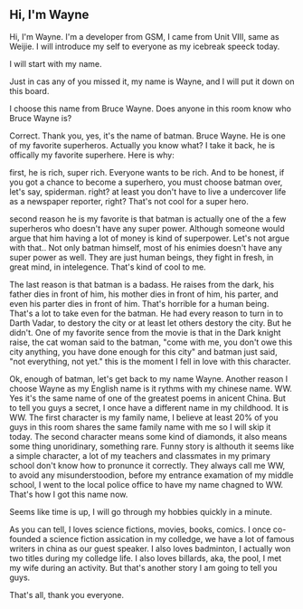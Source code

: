 ## Hi, I'm Wayne

Hi, I'm Wayne. I'm a developer from GSM, I came from Unit VIII, same as Weijie.
I will introduce my self to everyone as my icebreak speeck today.

I will start with my name.

Just in cas any of you missed it, my name is Wayne, and I will put it down on this board.

I choose this name from Bruce Wayne. Does anyone in this room know who Bruce Wayne is?

Correct. Thank you, yes, it's the name of batman. Bruce Wayne.
He is one of my favorite superheros. Actually you know what? I take it back, he is offically my favorite superhere.
Here is why:

first, he is rich, super rich. Everyone wants to be rich. And to be honest, if you got a chance to become a superhero, you must choose batman over, let's say, spiderman. right?
at least you don't have to live a undercover life as a newspaper reporter, right? That's not cool for a super hero.

second reason he is my favorite is that batman is actually one of the a few superheros who doesn't have any super power. Although someone would argue that him having a lot of money is kind of superpower.
Let's not argue with that.. Not only batman himself, most of his enimies doesn't have any super power as well. They are just human beings, they fight in fresh, in great mind, in intelegence.
That's kind of cool to me.

The last reason is that batman is a badass. He raises from the dark, his father dies in front of him, his mother dies in front of him, his parter, and even his parter dies in front of him. That's horrible for a human being.
That's a lot to take even for the batman. He had every reason to turn in to Darth Vadar, to destory the city or at least let others destory the city.
But he didn't. One of my favorite sence from the movie is that in the Dark knight raise, the cat woman said to the batman, "come with me, you don't owe this city anything, you have done enough for this city"
and batman just said, "not everything, not yet."
this is the moment I fell in love with this character.


Ok, enough of batman, let's get back to my name Wayne. Another reason I choose Wayne as my English name is it rythms with my chinese name. WW.
Yes it's the same name of one of the greatest poems in anicent China.
But to tell you guys a secret, I once have a different name in my childhood. It is WW.
The first character is my family name, I believe at least 20% of you guys in this room shares the same family name with me so I will skip it today.
The second character means some kind of diamonds, it also means some thing unoridinary, something rare. Funny story is althouth it seems like a simple character, a lot of my teachers and classmates in my primary school don't know how to pronunce it correctly.
They always call me WW, to avoid any misunderstoodion, before my entrance examation of my middle school, I went to the local police office to have my name chagned to WW.
That's how I got this name now.


Seems like time is up, I will go through my hobbies quickly in a minute.

As you can tell, I loves science fictions, movies, books, comics. I once co-founded a science fiction assication in my colledge, we have a lot of famous writers in china as our guest speaker.
I also loves badminton, I actually won two titles during my colledge life.
I also loves billards, aka, the pool, I met my wife during an activity. But that's another story I am going to tell you guys.


That's all, thank you everyone.
